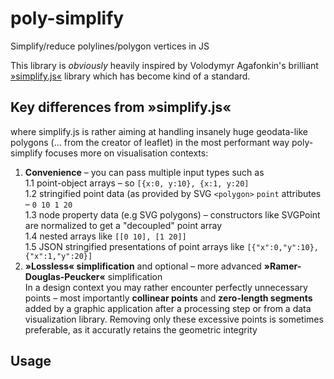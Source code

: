 # poly-simplify
Simplify/reduce polylines/polygon vertices in JS

This library is *obviously* heavily inspired by Volodymyr Agafonkin's brilliant [»simplify.js«](https://github.com/mourner/simplify-js) library which has become kind of a standard.  

## Key differences from »simplify.js«
where simplify.js is rather aiming at handling insanely huge geodata-like polygons (... from the creator of leaflet) in the most performant way poly-simplify focuses more on visualisation contexts:  
1. **Convenience** – you can pass multiple input types such as  
  1.1 point-object arrays – so `[{x:0, y:10}, {x:1, y:20]`  
  1.2 stringified point data (as provided by SVG `<polygon>` `point` attributes – `0 10 1 20`  
  1.3 node property data (e.g SVG polygons) – constructors like SVGPoint are normalized to get a "decoupled" point array  
  1.4 nested arrays like `[[0 10], [1 20]]`  
  1.5 JSON stringified presentations of point arrays like `[{"x":0,"y":10},{"x":1,"y":20}]`  
2. **»Lossless« simplification** and optional – more advanced **»Ramer-Douglas-Peucker«** simplification  
   In a design context you may rather encounter perfectly unnecessary points – most importantly **collinear points** and **zero-length segments** added by a graphic application after a processing step or from a data visualization library.
   Removing only these excessive points is sometimes preferable, as it accuratly retains the geometric integrity


## Usage


